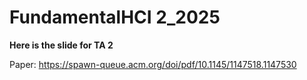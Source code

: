 # FundamentalHCI 2_2025
**Here is the slide for TA 2**


Paper: https://spawn-queue.acm.org/doi/pdf/10.1145/1147518.1147530


